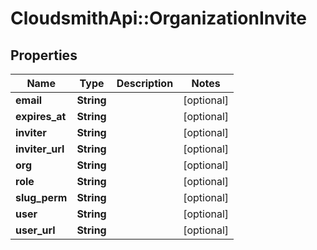 # CloudsmithApi::OrganizationInvite

## Properties
Name | Type | Description | Notes
------------ | ------------- | ------------- | -------------
**email** | **String** |  | [optional] 
**expires_at** | **String** |  | [optional] 
**inviter** | **String** |  | [optional] 
**inviter_url** | **String** |  | [optional] 
**org** | **String** |  | [optional] 
**role** | **String** |  | [optional] 
**slug_perm** | **String** |  | [optional] 
**user** | **String** |  | [optional] 
**user_url** | **String** |  | [optional] 


